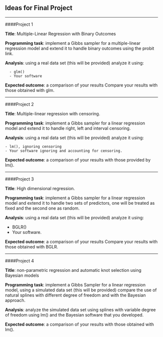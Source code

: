 ## Ideas for Final Project
-----------------------------------------------------------------------------------------------------	
####Project 1	

   **Title**: Multiple-Linear Regression with Binary Outcomes

   **Programming task**: implement a Gibbs sampler for a multiple-linear regression model and extend it to handle binary outcomes using the probit link.

   **Analysis**:  using a real data set (this will be provided) analyze it using:
   
      - glm()
      - Your software
    
   **Expected outcome**: a comparison of your results Compare your results with those obtained with glm.

-----------------------------------------------------------------------------------------------------	
####Project 2	

**Title**: Multiple-linear regression with censoring.

**Programming task**: implement a Gibbs sampler for a linear regression model and extend it to handle right, left and interval censoring.

**Analysis**:  using a real data set (this will be provided) analyze it using:

    - lm(), ignoring censoring
    - Your software ignoring and accounting for censoring.
    
**Expected outcome**: a comparison of your results with those provided by lm().

-----------------------------------------------------------------------------------------------------	
####Project 3	
									

**Title**: High dimensional regression.

**Programming task**: implement a Gibbs sampler for a linear regression model and extend it to handle two sets of predictors, one will be treated as fixed and the second one as random.

**Analysis**:   using a real data set (this will be provided) analyze it using:

   - BGLR()
   - Your software.
   
**Expected outcome**: a comparison of your results Compare your results with those obtained with BGLR.

-----------------------------------------------------------------------------------------------------	
####Project 4	


**Title**: non-parametric regression and automatic knot selection using Bayesian models

**Programming task**: implement a Gibbs Sampler for a linear regression model, using a simulated data set (this will be provided) compare the use of natural splines with different degree of freedom and with the Bayesian approach.

**Analysis**:   analyze the simulated data set using splines with variable degree of freedom using lm() and the Bayesian software that you developed. 

**Expected outcome**: a comparison of your results  with those obtained with lm().


